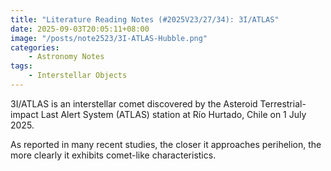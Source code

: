 ```yaml
---
title: "Literature Reading Notes (#2025V23/27/34): 3I/ATLAS"
date: 2025-09-03T20:05:11+08:00
image: "/posts/note2523/3I-ATLAS-Hubble.png"
categories:
    - Astronomy Notes
tags:
    - Interstellar Objects
---
```


3I/ATLAS is an interstellar comet discovered by the Asteroid Terrestrial-impact Last Alert System (ATLAS) station at Río Hurtado, Chile on 1 July 2025. 

As reported in many recent studies, the closer it approaches perihelion, the more clearly it exhibits comet-like characteristics.